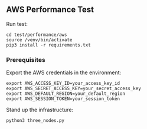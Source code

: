 ## AWS Performance Test

Run test:

```
cd test/performance/aws   
source /venv/bin/activate  
pip3 install -r requirements.txt
```

### Prerequisites

Export the AWS credentials in the environment:

```
export AWS_ACCESS_KEY_ID=your_access_key_id
export AWS_SECRET_ACCESS_KEY=your_secret_access_key
export AWS_DEFAULT_REGION=your_default_region
export AWS_SESSION_TOKEN=your_session_token 

```

Stand up the infrastructure:

```
python3 three_nodes.py
```
